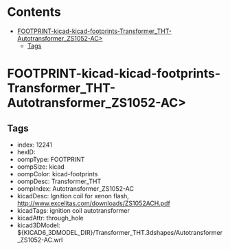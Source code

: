 



Contents
========

* [FOOTPRINT-kicad-kicad-footprints-Transformer_THT-Autotransformer_ZS1052-AC>](#footprint-kicad-kicad-footprints-transformer_tht-autotransformer_zs1052-ac)
	* [Tags](#tags)

# FOOTPRINT-kicad-kicad-footprints-Transformer_THT-Autotransformer_ZS1052-AC>

## Tags

- index: 12241
- hexID: 
- oompType: FOOTPRINT
- oompSize: kicad
- oompColor: kicad-footprints
- oompDesc: Transformer_THT
- oompIndex: Autotransformer_ZS1052-AC
- kicadDesc: Ignition coil for xenon flash, http://www.excelitas.com/downloads/ZS1052ACH.pdf
- kicadTags: ignition coil autotransformer
- kicadAttr: through_hole
- kicad3DModel: ${KICAD6_3DMODEL_DIR}/Transformer_THT.3dshapes/Autotransformer_ZS1052-AC.wrl
